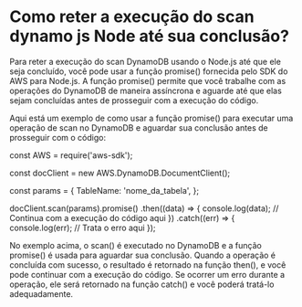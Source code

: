 # Como reter a execução do scan dynamo js Node até sua conclusão?

Para reter a execução do scan DynamoDB usando o Node.js até que ele seja concluído, você pode usar a função promise() fornecida pelo SDK do AWS para Node.js. A função promise() permite que você trabalhe com as operações do DynamoDB de maneira assíncrona e aguarde até que elas sejam concluídas antes de prosseguir com a execução do código.

Aqui está um exemplo de como usar a função promise() para executar uma operação de scan no DynamoDB e aguardar sua conclusão antes de prosseguir com o código:

const AWS = require('aws-sdk');

const docClient = new AWS.DynamoDB.DocumentClient();

const params = {
  TableName: 'nome_da_tabela',
};

docClient.scan(params).promise()
  .then((data) => {
    console.log(data);
    // Continua com a execução do código aqui
  })
  .catch((err) => {
    console.log(err);
    // Trata o erro aqui
  });

No exemplo acima, o scan() é executado no DynamoDB e a função promise() é usada para aguardar sua conclusão. Quando a operação é concluída com sucesso, o resultado é retornado na função then(), e você pode continuar com a execução do código. Se ocorrer um erro durante a operação, ele será retornado na função catch() e você poderá tratá-lo adequadamente.
